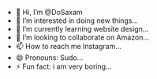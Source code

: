 - 👋 Hi, I’m @DoSaxam
- 👀 I’m interested in doing new things...
- 🌱 I’m currently learning website design...
- 💞️ I’m looking to collaborate on Amazon...
- 📫 How to reach me Instagram...
- 😄 Pronouns: Sudo...
- ⚡ Fun fact: i am very boring...

<!---
DoSaxam/DoSaxam is a ✨ special ✨ repository because its `README.md` (this file) appears on your GitHub profile.
You can click the Preview link to take a look at your changes.
--->
